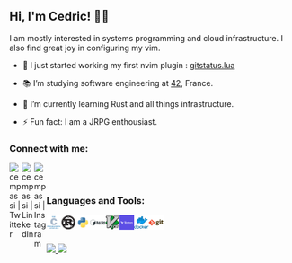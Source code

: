 ## Hi, I'm Cedric! 👋🏿

I am mostly interested in systems programming and cloud infrastructure. I also find great joy in configuring my vim.

- 🔭 I just started working my first nvim plugin : [gitstatus.lua]

- 📚 I’m studying software engineering at [42](https://www.42.fr/), France.

- 🌱 I’m currently learning Rust and all things infrastructure.

- ⚡ Fun fact: I am a JRPG enthousiast.

### Connect with me:

[<img align="left" alt="cempassi | Twitter" width="22px" src="https://cdn.jsdelivr.net/npm/simple-icons@v3/icons/twitter.svg" />][twitter]
[<img align="left" alt="cempassi | LinkedIn" width="22px" src="https://cdn.jsdelivr.net/npm/simple-icons@v3/icons/linkedin.svg" />][linkedin]
[<img align="left" alt="cempassi | Instagram" width="22px" src="https://cdn.jsdelivr.net/npm/simple-icons@v3/icons/instagram.svg" />][instagram]
<br/>
<br/>

### Languages and Tools:
<img align="left" alt="C" width="26px" src="https://raw.githubusercontent.com/github/explore/80688e429a7d4ef2fca1e82350fe8e3517d3494d/topics/c/c.png" />
<img align="left" alt="Rust" width="26px" src="https://raw.githubusercontent.com/github/explore/80688e429a7d4ef2fca1e82350fe8e3517d3494d/topics/rust/rust.png" />
<img align="left" alt="Python" width="26px" src="https://raw.githubusercontent.com/github/explore/80688e429a7d4ef2fca1e82350fe8e3517d3494d/topics/python/python.png" />
<img align="left" alt="Bash" width="26px" src="https://raw.githubusercontent.com/github/explore/80688e429a7d4ef2fca1e82350fe8e3517d3494d/topics/bash/bash.png" />
<img align="left" alt="Vim" width="26px" src="https://raw.githubusercontent.com/github/explore/80688e429a7d4ef2fca1e82350fe8e3517d3494d/topics/vim/vim.png" />
<img align="left" alt="Terraform" width="26px" src="https://raw.githubusercontent.com/github/explore/80688e429a7d4ef2fca1e82350fe8e3517d3494d/topics/terraform/terraform.png" />
<img align="left" alt="Docker" width="26px" src="https://raw.githubusercontent.com/github/explore/80688e429a7d4ef2fca1e82350fe8e3517d3494d/topics/docker/docker.png" />
<img align="left" alt="Git" width="26px" src="https://raw.githubusercontent.com/github/explore/80688e429a7d4ef2fca1e82350fe8e3517d3494d/topics/git/git.png" />

<br/>
<br/>
<br/>

<a href="https://github.com/cempassi">
  <img height="180em" src="https://github-readme-stats.cempassi.vercel.app/api?username=cempassi&theme=prussian&show_icons=true&count_private=true" />
  <img height="180em" src="https://github-readme-stats.cempassi.vercel.app/api/top-langs/?username=cempassi&theme=prussian&layout=compact&count_private=true" />
</a>


[gitstatus.lua]: https://github.com/cempassi/gitstatus.lua
[twitter]: https://twitter.com/cempassi
[twitter icon]: https://cdn.jsdelivr.net/npm/simple-icons@v3/icons/twitter.svg
[instagram]: https://instagram.com/cempassi
[linkedin]: https://linkedin.com/in/cempassi
